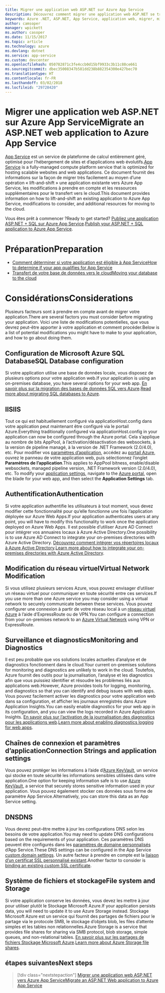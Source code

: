 ```yaml
---
title: Migrer une application web ASP.NET sur Azure App Service
description: Découvrez comment migrer une application web ASP.NET se trouvant sur site vers Azure App Service.
keywords: Azure .NET, ASP.NET, App Service, application web, migrer, migration
author: camsoper
manager: wpickett
ms.author: casoper
ms.date: 11/15/2017
ms.topic: article
ms.technology: azure
ms.devlang: dotnet
ms.service: app-service
ms.custom: devcenter
ms.openlocfilehash: 050782871c3fe4ccb0d15bf9933c3b11c88ce661
ms.sourcegitcommit: dbec35008347b581dd238b882354300e427bec70
ms.translationtype: HT
ms.contentlocale: fr-FR
ms.lasthandoff: 03/02/2018
ms.locfileid: "29728420"
---
```

# <a name="migrate-an-aspnet-web-application-to-azure-app-service"></a><span data-ttu-id="65a10-104">Migrer une application web ASP.NET sur Azure App Service</span><span class="sxs-lookup"><span data-stu-id="65a10-104">Migrate an ASP.NET web application to Azure App Service</span></span>

<span data-ttu-id="65a10-105">[App Service](https://docs.microsoft.com/azure/app-service/app-service-web-overview#why-use-web-apps) est un service de plateforme de calcul entièrement géré, optimisé pour l’hébergement de sites et d’applications web évolutifs.</span><span class="sxs-lookup"><span data-stu-id="65a10-105">[App Service](https://docs.microsoft.com/azure/app-service/app-service-web-overview#why-use-web-apps) is a fully-managed compute platform service that is optimized for hosting scalable websites and web applications.</span></span> <span data-ttu-id="65a10-106">Ce document fournit des informations sur la façon de migrer très facilement au moyen d’une opération « lift-and-shift » une application existante vers Azure App Service, les modifications à prendre en compte et les ressources supplémentaires pour le transfert vers le cloud.</span><span class="sxs-lookup"><span data-stu-id="65a10-106">This document provides information on how to lift-and-shift an existing application to Azure App Service, modifications to consider, and additional resources for moving to the cloud.</span></span>

<span data-ttu-id="65a10-107">Vous êtes prêt à commencer ?</span><span class="sxs-lookup"><span data-stu-id="65a10-107">Ready to get started?</span></span> <span data-ttu-id="65a10-108">[Publiez une application ASP.NET + SQL sur Azure App Service](https://go.microsoft.com/fwlink/?linkid=863214).</span><span class="sxs-lookup"><span data-stu-id="65a10-108">[Publish your ASP.NET + SQL application to Azure App Service](https://go.microsoft.com/fwlink/?linkid=863214).</span></span>

# <a name="preparation"></a><span data-ttu-id="65a10-109">Préparation</span><span class="sxs-lookup"><span data-stu-id="65a10-109">Preparation</span></span>   
* [<span data-ttu-id="65a10-110">Comment déterminer si votre application est éligible à App Service</span><span class="sxs-lookup"><span data-stu-id="65a10-110">How to determine if your app qualifies for App Service</span></span>](https://azure.microsoft.com/downloads/migration-assistant/)
* [<span data-ttu-id="65a10-111">Transfert de votre base de données vers le cloud</span><span class="sxs-lookup"><span data-stu-id="65a10-111">Moving your database to the cloud</span></span>](https://go.microsoft.com/fwlink/?linkid=863217)

# <a name="considerations"></a><span data-ttu-id="65a10-112">Considérations</span><span class="sxs-lookup"><span data-stu-id="65a10-112">Considerations</span></span>
<span data-ttu-id="65a10-113">Plusieurs facteurs sont à prendre en compte avant de migrer votre application.</span><span class="sxs-lookup"><span data-stu-id="65a10-113">There are several factors you must consider before migrating your application.</span></span> <span data-ttu-id="65a10-114">Voici une liste de modifications potentielles, que vous devrez peut-être apporter à votre application et comment procéder.</span><span class="sxs-lookup"><span data-stu-id="65a10-114">Below is a list of potential modifications you might have to make to your application, and how to go about doing them.</span></span>

## <a name="sql-database-configuration"></a><span data-ttu-id="65a10-115">Configuration de Microsoft Azure SQL Database</span><span class="sxs-lookup"><span data-stu-id="65a10-115">SQL Database configuration</span></span>
<span data-ttu-id="65a10-116">Si votre application utilise une base de données locale, vous disposez de plusieurs options pour votre application web.</span><span class="sxs-lookup"><span data-stu-id="65a10-116">If your application is using an on-premises database, you have several options for your web app.</span></span> <span data-ttu-id="65a10-117">[En savoir plus sur la migration des bases de données SQL vers Azure](https://go.microsoft.com/fwlink/?linkid=863217).</span><span class="sxs-lookup"><span data-stu-id="65a10-117">[Read more about migrating SQL databases to Azure](https://go.microsoft.com/fwlink/?linkid=863217).</span></span>

## <a name="iis"></a><span data-ttu-id="65a10-118">IIS</span><span class="sxs-lookup"><span data-stu-id="65a10-118">IIS</span></span>
<span data-ttu-id="65a10-119">Tout ce qui est habituellement configuré via applicationHost.config dans votre application peut maintenant être configuré via le portail Azure.</span><span class="sxs-lookup"><span data-stu-id="65a10-119">Everything traditionally configured via applicationHost.config in your application can now be configured through the Azure portal.</span></span> <span data-ttu-id="65a10-120">Cela s’applique au nombre de bits AppPool, à l’activation/désactivation des websockets, à la version de pipeline managé, à la version de .NET Framework (2.0/4.0), etc. Pour modifier vos [paramètres d’application](https://docs.microsoft.com/azure/app-service/web-sites-configure), accédez au [portail Azure](https://portal.azure.com), ouvrez le panneau de votre application web, puis sélectionnez l’onglet **Paramètres de l’application**.</span><span class="sxs-lookup"><span data-stu-id="65a10-120">This applies to AppPool bitness, enable/disable websockets, managed pipeline version, .NET Framework version (2.0/4.0), etc. To modify your [application settings](https://docs.microsoft.com/azure/app-service/web-sites-configure), navigate to the [Azure portal](https://portal.azure.com), open the blade for your web app, and then select the **Application Settings** tab.</span></span>

## <a name="authentication"></a><span data-ttu-id="65a10-121">Authentification</span><span class="sxs-lookup"><span data-stu-id="65a10-121">Authentication</span></span>
<span data-ttu-id="65a10-122">Si votre application authentifie les utilisateurs à tout moment, vous devez modifier cette fonctionnalité pour qu’elle fonctionne une fois l’application déployée sur Azure Web Apps.</span><span class="sxs-lookup"><span data-stu-id="65a10-122">If your application authenticates users at any point, you will have to modify this functionality to work once the application deployed on Azure Web Apps.</span></span> <span data-ttu-id="65a10-123">Il est possible d’utiliser Azure AD Connect pour intégrer vos annuaires locaux à Azure Active Directory.</span><span class="sxs-lookup"><span data-stu-id="65a10-123">One possibility is to use Azure AD Connect to integrate your on-premises directories with Azure Active Directory.</span></span> <span data-ttu-id="65a10-124">[Découvrez comment intégrer vos répertoires locaux à Azure Active Directory](https://docs.microsoft.com/azure/active-directory/connect/active-directory-aadconnect).</span><span class="sxs-lookup"><span data-stu-id="65a10-124">[Learn more about how to integrate your on-premises directories with Azure Active Directory](https://docs.microsoft.com/azure/active-directory/connect/active-directory-aadconnect).</span></span>

## <a name="virtual-network-modification"></a><span data-ttu-id="65a10-125">Modification du réseau virtuel</span><span class="sxs-lookup"><span data-stu-id="65a10-125">Virtual Network Modification</span></span>
<span data-ttu-id="65a10-126">Si vous utilisez plusieurs services Azure, vous pouvez envisager d’utiliser un réseau virtuel pour communiquer en toute sécurité entre ces services.</span><span class="sxs-lookup"><span data-stu-id="65a10-126">If you use more than one Azure service you may consider using a virtual network to securely communicate between these services.</span></span> <span data-ttu-id="65a10-127">Vous pouvez configurer une connexion à partir de votre réseau local à un [réseau virtuel Azure](https://docs.microsoft.com/azure/app-service/web-sites-integrate-with-vnet) à l’aide d’ExpressRoute ou de VPN.</span><span class="sxs-lookup"><span data-stu-id="65a10-127">You can configure a connection from your on-premises network to an [Azure Virtual Network](https://docs.microsoft.com/azure/app-service/web-sites-integrate-with-vnet) using VPN or ExpressRoute.</span></span>

## <a name="monitoring-and-diagnostics"></a><span data-ttu-id="65a10-128">Surveillance et diagnostics</span><span class="sxs-lookup"><span data-stu-id="65a10-128">Monitoring and Diagnostics</span></span>
<span data-ttu-id="65a10-129">Il est peu probable que vos solutions locales actuelles d’analyse et de diagnostics fonctionnent dans le cloud.</span><span class="sxs-lookup"><span data-stu-id="65a10-129">Your current on-premises solutions for monitoring and diagnostics are unlikely to work in the cloud.</span></span> <span data-ttu-id="65a10-130">Toutefois, Azure fournit des outils pour la journalisation, l’analyse et les diagnostics afin que vous puissiez identifier et résoudre les problèmes liés aux applications web.</span><span class="sxs-lookup"><span data-stu-id="65a10-130">However, Azure provides tools for logging, monitoring, and diagnostics so that you can identify and debug issues with web apps.</span></span> <span data-ttu-id="65a10-131">Vous pouvez facilement activer les diagnostics pour votre application web dans sa configuration, et afficher les journaux enregistrés dans Azure Application Insights.</span><span class="sxs-lookup"><span data-stu-id="65a10-131">You can easily enable diagnostics for your web app in its configuration, and you can view the logs recorded in Azure Application Insights.</span></span> <span data-ttu-id="65a10-132">[En savoir plus sur l’activation de la journalisation des diagnostics pour les applications web](https://docs.microsoft.com/azure/app-service/web-sites-enable-diagnostic-log).</span><span class="sxs-lookup"><span data-stu-id="65a10-132">[Learn more about enabling diagnostics logging for web apps](https://docs.microsoft.com/azure/app-service/web-sites-enable-diagnostic-log).</span></span>

## <a name="connection-strings-and-application-settings"></a><span data-ttu-id="65a10-133">Chaînes de connexion et paramètres d’application</span><span class="sxs-lookup"><span data-stu-id="65a10-133">Connection Strings and application settings</span></span>
<span data-ttu-id="65a10-134">Vous pouvez protéger les informations à l’aide d’[Azure KeyVault](https://docs.microsoft.com/azure/key-vault/), un service qui stocke en toute sécurité les informations sensibles utilisées dans votre application.</span><span class="sxs-lookup"><span data-stu-id="65a10-134">One option for keeping information safe is to use [Azure KeyVault](https://docs.microsoft.com/azure/key-vault/), a service that securely stores sensitive information used in your application.</span></span> <span data-ttu-id="65a10-135">Vous pouvez également stocker ces données sous forme de paramètre App Service.</span><span class="sxs-lookup"><span data-stu-id="65a10-135">Alternatively, you can store this data as an App Service setting.</span></span>

## <a name="dns"></a><span data-ttu-id="65a10-136">DNS</span><span class="sxs-lookup"><span data-stu-id="65a10-136">DNS</span></span>
<span data-ttu-id="65a10-137">Vous devrez peut-être mettre à jour les configurations DNS selon les besoins de votre application.</span><span class="sxs-lookup"><span data-stu-id="65a10-137">You may need to update DNS configurations based on the requirements of your application.</span></span> <span data-ttu-id="65a10-138">Ces paramètres DNS peuvent être configurés dans les [paramètres de domaine personnalisés](https://docs.microsoft.com/azure/app-service/app-service-web-tutorial-custom-domain) d’App Service.</span><span class="sxs-lookup"><span data-stu-id="65a10-138">These DNS settings can be configured in the App Service [custom domain settings](https://docs.microsoft.com/azure/app-service/app-service-web-tutorial-custom-domain).</span></span> <span data-ttu-id="65a10-139">Un autre facteur à prendre en compte est la [liaison d’un certificat SSL personnalisé existant](https://docs.microsoft.com/azure/app-service/app-service-web-tutorial-custom-ssl).</span><span class="sxs-lookup"><span data-stu-id="65a10-139">Another factor to consider is [binding an existing custom SSL certificate](https://docs.microsoft.com/azure/app-service/app-service-web-tutorial-custom-ssl).</span></span>

## <a name="file-system-and-storage"></a><span data-ttu-id="65a10-140">Système de fichiers et stockage</span><span class="sxs-lookup"><span data-stu-id="65a10-140">File system and Storage</span></span>
<span data-ttu-id="65a10-141">Si votre application conserve les données, vous devez les mettre à jour pour utiliser plutôt le Stockage Microsoft Azure.</span><span class="sxs-lookup"><span data-stu-id="65a10-141">If your application persists data, you will need to update it to use Azure Storage instead.</span></span> <span data-ttu-id="65a10-142">Stockage Microsoft Azure est un service qui fournit des partages de fichiers pour le partage via le protocole SMB, le stockage d’objets blob, les files d’attente simples et les tables non relationnelles.</span><span class="sxs-lookup"><span data-stu-id="65a10-142">Azure Storage is a service that provides file shares for sharing via SMB protocol, blob storage, simple queues, and non-relational tables.</span></span> <span data-ttu-id="65a10-143">[En savoir plus sur les partages de fichiers Stockage Microsoft Azure](https://docs.microsoft.com/azure/storage/files/storage-files-introduction).</span><span class="sxs-lookup"><span data-stu-id="65a10-143">[Learn more about Azure Storage file shares](https://docs.microsoft.com/azure/storage/files/storage-files-introduction).</span></span>

## <a name="next-steps"></a><span data-ttu-id="65a10-144">étapes suivantes</span><span class="sxs-lookup"><span data-stu-id="65a10-144">Next steps</span></span>

> [!div class="nextstepaction"]
> [<span data-ttu-id="65a10-145">Migrer une application web ASP.NET vers Azure App Service</span><span class="sxs-lookup"><span data-stu-id="65a10-145">Migrate an ASP.NET Web application to Azure App Service</span></span>](https://aka.ms/azure-webapp-migrate)
